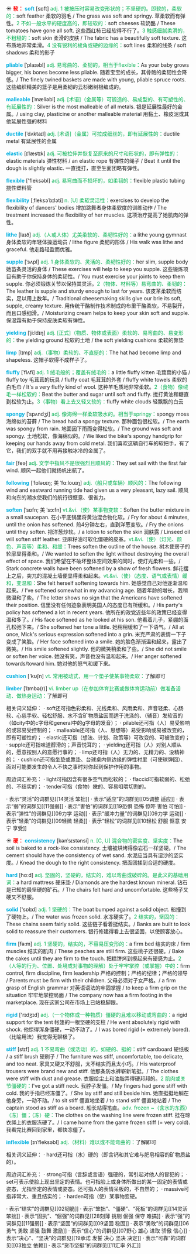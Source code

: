 ☀ <font color="red">**软：**</font>
<font color="sky blue">**soft**</font> [sɒft] 
<font color="#00b050">adj. 1 被按压时容易改变形状的；不坚硬的。即软的，柔软的：</font>soft feather 柔软的羽毛 / The grass was soft and springy. 草柔软而有弹性。<font color="#00b050">2 不如一般水平的硬度高的，即较软的：</font>soft cheeses 软奶酪 / These tomatoes have gone all soft. 这些西红柿已经软得不行了。<font color="#00b050">3 触感细腻柔滑的，不粗糙的：</font>soft skin 柔滑的皮肤 / The fabric has a beautifully soft texture. 这布质地非常柔滑。<font color="#00b050">4 没有锐利的棱角或硬的边缘的：</font>soft lines 柔和的线条 / soft shadows 柔和的影子
           
<font color="sky blue">**pliable**</font> [ˈplaɪəbl]
<font color="#00b050">adj. 易弯曲的、柔韧的，相当于flexible：</font>As your baby grows bigger, his bones become less pliable. 随着宝宝的成长，其骨骼的柔韧性会降低。/ The finely twined baskets are made with young, pliable spruce roots. 这些编织精美的篮子是用柔韧的云杉嫩树根编成的。
           
<font color="sky blue">**malleable**</font> [ˈmæliəbl]
<font color="#00b050">adj. [术语]（金属等）可锻造的、易成型的、有可塑性的、有延展性的：</font>Silver is the most malleable of all metals. 银是延展性最好的金属。/ using clay, plasticine or another malleable material 用黏土、橡皮泥或其他延展性强的材料
           
<font color="sky blue">**ductile**</font> [ˈdʌktaɪl]
<font color="#00b050">adj. [术语]（金属）可拉成细丝的，即有延展性的：</font>ductile metal 有延展性的金属
           
<font color="sky blue">**elastic**</font> [ɪˈlæstɪk]
<font color="#00b050">adj. 可被拉伸并恢复至原来的尺寸和形状的，即有弹性的：</font>elastic materials 弹性材料 / an elastic rope 有弹性的绳子 / Beat it until the dough is slightly elastic. 一直搅打，直至生面团略有弹性。

<font color="sky blue">**flexible**</font> ['fleksəbl] 
<font color="#00b050">adj. 易弯曲而不损坏的，如柔韧的：</font>flexible plastic tubing 挠性塑料管
                     
<font color="sky blue">**flexibility**</font> [ˌfleksəˈbɪləti]
<font color="#00b050">n. [U] 柔软灵活性：</font>exercises to develop the flexibility of dancers' bodies 增加跳舞者身体柔软度的训练动作 / The treatment increased the flexibility of her muscles. 这项治疗提高了她肌肉的弹性。

<font color="sky blue">**lithe**</font> [laɪð]
<font color="#00b050">adj.（人或人体）尤美柔软的、柔韧性好的：</font>a lithe young gymnast 身体柔软的年轻体操运动员 / lithe figure 柔韧的形体 / His walk was lithe and graceful. 他走路轻盈而优雅。
           
<font color="sky blue">**supple**</font> [ˈsʌpl]
<font color="#00b050">adj. 1 身体柔软的、灵活的、柔韧性好的：</font>her slim, supple body 她苗条灵活的身体 / These exercises will help to keep you supple. 这些锻炼项目有助于你保持身体的柔韧性。/ You must exercise your joints to keep them supple. 你必须锻炼关节以保持其灵活。<font color="#00b050">2（物体、材料等）易弯曲的、柔韧的：</font>The leather is supple and sturdy enough to last for years. 该皮革柔软而结实，足以用上数年。/ Traditional cheesemaking skills give our brie its soft, supple, creamy texture. 用传统干酪制作技术制成的布里干酪柔软，不易裂开，而且口感细滑。/ Moisturizing cream helps to keep your skin soft and supple. 保湿霜有助于保持皮肤柔软有弹性。
           
<font color="sky blue">**yielding**</font> [ˈji:ldɪŋ]
<font color="#00b050">adj. [正式]（物质、物体或表面）柔软的、易弯曲的、易变形的：</font>the yielding ground 松软的土地 / the soft yielding cushions 柔软的靠垫
            
<font color="sky blue">**limp**</font> [lɪmp]
<font color="#00b050">adj.（事物）柔软的、不直挺的：</font>The hat had become limp and shapeless. 这帽子软得不成样子了。          

<font color="sky blue">**fluffy**</font> [ˈflʌfi]
<font color="#00b050">adj. 1 绒毛般的；覆盖有绒毛的：</font>a little fluffy kitten 毛茸茸的小猫 / fluffy toy 毛茸茸的玩具 / fluffy coat 毛茸茸的外套 / fluffy white towels 柔软的白毛巾 / It's a very fluffy kind of wool. 这种羊毛质地非常柔软。<font color="#00b050">2（食物）像绒毛一样松软的：</font>Beat the butter and sugar until soft and fluffy. 搅打黄油和糖直到松软为止。<font color="#00b050">3（事物）看上去又轻又软的：</font>fluffy white clouds 轻飘飘的白云
           
<font color="sky blue">**spongy**</font> [ˈspʌndʒi]
<font color="#00b050">adj. 像海绵一样柔软吸水的。相当于springy：</font>spongy moss 海绵似的苔藓 / The bread had a spongy texture. 那种面包很松软。/ The earth was spongy from rain. 地面因下雨而变得松软。/ The ground was soft and spongy. 土地松软，像海绵似的。/ We liked the bike's spongy handgrip for keeping our hands away from cold metal. 我们喜欢这辆自行车的软把手，有了它，我们的双手就不用再接触冰冷的金属了。

<font color="sky blue">**fair**</font> [feə] 
<font color="#00b050">adj. 文学中指风不是很强烈且顺风的：</font>They set sail with the first fair wind. 顺风一起他们就扬帆出航了。
                      
<font color="sky blue">**following**</font> [ˈfɒləʊɪŋ; 美 ˈfɑ:loʊɪŋ]
<font color="#00b050">adj.（船只或车辆）顺风的：</font>The following wind and eastward running tide had given us a very pleasant, lazy sail. 顺风和向东的潮水使我们的航行很惬意、很省力。

<font color="sky blue">**soften**</font> [ˈsɒfn; 美 ˈsɔ:fn]
<font color="#00b050">vt.&vi.（使）某事物变软：</font>Soften the butter mixture in a small saucepan. 在小平底锅里将黄油混合物化软。/ Fry for about 4 minutes, until the onion has softened. 煎4分钟左右，直到洋葱变软。/ Fry the onions until they soften. 把洋葱炒软。/ a lotion to soften the skin 润肤露 / Linseed oil will soften stiff leather. 亚麻籽油可软化僵硬的皮革。<font color="#00b050">vt.&vi.（使）（灯光、颜色、声音等）柔和、和缓：</font>Trees soften the outline of the house. 树木使房子的轮廓显得柔和。/ We wanted to soften the light without destroying the overall effect of space. 我们希望在不破坏整体空间效果的同时，使灯光柔和一些。/ Stark concrete walls have been softened by a show of fresh flowers. 鲜花摆上之后，突兀的混凝土墙便显得柔和起来。<font color="#00b050">vt.&vi.（使）（态度、语气或表情）缓和，变温和：</font>She felt herself softening towards him. 她感觉自己对他逐渐温和起来。/ I’ve softened somewhat in my advancing age. 随着年龄的增长，我稍微温和了些。/ The letter shows no sign that the Americans have softened their position. 信里没有任何迹象表明美国人的态度已有所缓和。/ His party's policy has softened a lot in recent years. 他所在的政党近些年的政策已经变得温和多了。/ His face softened as he looked at his son. 他看着儿子，紧绷的面孔松弛下来。/ She softened her tone a little. 她稍稍缓和了一下语气。/ All at once, Mick's serious expression softened into a grin. 米克严肃的表情一下子变成了笑脸。/ Her face softened into a smile. 她的脸色渐渐温和起来，露出了微笑。/ His smile softened slightly. 他的微笑稍柔和了些。/ She did not smile or soften her voice. 她没有笑，声音也没有温和起来。/ Her anger softened towards/toward him. 她对他的怒气和缓下来。

<font color="sky blue">**cushion**</font> ['kʊʃn] 
<font color="#00b050">vt. 常用被动式，用一个垫子使某事物柔软：</font>了解即可
           
<font color="sky blue">**limber**</font> [ˈlɪmbə(r)]
<font color="#00b050">vi. limber up（在参加体育比赛或做体育运动前）做准备活动、做热身运动：</font>了解即可

相关词义延伸：
· soft还可指色彩柔和、光线柔和、风雨柔和、声音轻柔、心肠软、心慈手软、轻松舒服、水不含矿物质盐因而适于洗涤的、（辅音）发软音的（如city中的c字母和general中的g字母的发音）；
· pilable还可指（人）易受影响的或容易受控制的；
· malleable还可指（人、思想等）易受影响或易被改变的，即有可塑性的；
· elastic还可指（想法、计划、政策等）可改变的、可被改变的；
· supple还可指味道醇滑的；声音悦耳的；
· yielding还可指（人）对别人顺从的，愿意按别人的意愿行事的；
· limp还可指（人）无力的、无精力的、没精神的；
· cushion还可指坐垫或靠垫、台球桌内侧边缘的弹性衬里（可使球弹回）、面对可能要发生的令人不快之事时对你起到保护作用的事物。

周边词汇补充：
· light可指因含有很多空气而松软的；
· flaccid可指软弱的、松弛的、不结实的；
· tender可指（食物）嫩的、容易咀嚼切割的。

· 表示“灵活”的词群见[[14灵活 笨拙]]
· 表示“适应”的词群见[[05调整 适应]]
· 表示“弱”的词群见[[11强弱]]
· 表示“害怕”的词群见[[19恐惧 恐怖 惊吓 害怕 可怕]]
· 表示“弹性”的词群见[[09力学 运动]]
· 表示“缓冲力量”的词群见[[09力学 运动]]
· 表示“轻柔”的词群见[[09轻微 轻柔]]
· 表示“轻松”的词群见[[10轻松 舒服 惬意 安宁 享受]]

☀ <font color="red">**硬：**</font>
<font color="sky blue">**consistency**</font> [kənˈsɪstənsi]
<font color="#00b050">n. [C, U] 混合物的密实度、坚实度：</font>The soil is baked to a rock-like consistency. 土壤被烘烤得像岩石一样坚硬。/ The cement should have the consistency of wet sand. 水泥应当具有湿沙的坚实度。/ Knead the dough to the right consistency. 把面团揉到合适的硬度。

<font color="sky blue">**hard**</font> [hɑːd] 
<font color="#00b050">adj. 坚固的，坚硬的，结实的，难以弯曲或破碎的。是此义的基础用词：</font>a hard mattress 硬床垫 / Diamonds are the hardest known mineral. 钻石是已知的最坚硬的矿石。/ The chairs felt hard and uncomfortable. 这些椅子又硬又不舒服。

<font color="sky blue">**solid**</font> ['sɒlɪd] 
<font color="#00b050">adj. 1 坚硬的：</font>The boat bumped against a solid object. 船撞到了硬物上。/ The water was frozen solid. 水冻硬实了。<font color="#00b050">2 结实的，坚固的：</font>These chains seem fairly solid. 这些链子看着挺结实。/ Banks are built to look solid to reassure their customers. 银行修建得看上去很坚固，以使顾客放心。

<font color="sky blue">**firm**</font> [fə:m] 
<font color="#00b050">adj. 1 坚硬的，结实的，不容易压变形的：</font>a firm bed 结实的床 / firm muscles 结实的肌肉 / These peaches are still firm. 这些桃子还很硬。/ Bake the cakes until they are firm to the touch. 把糕饼烤到摸起来有硬感为止。<font color="#00b050">2（人等的行为、位置、处境或对事物的理解）处于牢牢掌控（或掌握）中的：</font>firm control, firm discipline, firm leadership 严格的控制；严格的纪律；严格的领导 / Parents must be firm with their children. 父母必须对子女严格。/ a firm grasp of English grammar 对英语语法的牢固掌握 / to keep a firm grip on the situation 牢牢地掌控局面 / The company now has a firm footing in the marketplace. 现在这家公司在市场上已站稳脚跟。

<font color="sky blue">**rigid**</font> ['rɪdӡɪd] 
<font color="#00b050">adj.（一个物体或一种物质）僵硬的且难以移动或弯曲的：</font>a rigid support for the tent 帐篷的一根坚硬的支柱 / He went absolutely rigid with shock. 他惊得浑身僵硬，一动不动了。/ I was bored rigid (= extremely bored).（比喻用法）我觉得无聊极了。
           
<font color="sky blue">**stiff**</font> [stɪf]
<font color="#00b050">adj. 1 不易弯曲（或活动）的，如硬的、挺的：</font>stiff cardboard 硬纸板 / a stiff brush 硬刷子 / The furniture was stiff, uncomfortable, too delicate, and too neat. 家具又硬又不舒服，太不结实而且太小巧。/ His waterproof trousers were brand new and stiff. 他那条防水裤崭新笔挺。/ The clothes were stiff with dust and grease. 衣服给尘土和油脂弄得硬邦邦的。<font color="#00b050">2 肌肉或关节僵硬的：</font>I've got a stiff neck. 我脖子发僵。/ My fingers had gone stiff with cold. 我的手指已经冻僵了。/ She lay stiff and still beside him. 她直挺挺地躺在他身旁，一动不动。/ to sit stiff 僵直地坐着 / to stand stiff 僵直地站着 / The captain stood as stiff as a board. 船长站得笔直。<font color="#00b050">adv. frozen ~（含水的东西）（冻）僵；（冻）硬：</font>The clothes on the washing line were frozen stiff. 挂在晾衣绳上的衣服冻硬了。/ I came home from the game frozen stiff (= very cold). 我看完比赛回到家里，都快冻僵了。
           
<font color="sky blue">**inflexible**</font> [ɪnˈfleksəbl]
<font color="#00b050">adj.（材料）难以或不能弯曲的：</font>了解即可

相关词义延伸：
· hard还可指（水）硬的（即含钙和其它难与肥皂相容的矿物质盐的）。

周边词汇补充：
· strong可指（言辞或言语）强硬的，常引起对他人的冒犯的；
· set可表示使脸上现出坚定的表情。也可指脸上或身体所做出的某一固定的表情或姿态，尤指坚定的表情或姿态。还可指人的表情呆板的，不自然的；
· massive可指非常大、重且结实的；
· harden可指（使）某事物变硬。

· 表示“结实”的词群见[[02韧脆]]
· 表示“笨拙”、“僵硬”、“死板”的词群见[[14灵活 笨拙]]
· 表示“固执”、“倔强”的词群见[[28刻薄 挑剔 倔强 保守 难搞]]
· 表示“强”的词群见[[11强弱]]
· 表示“坚固”的词群见[[09坚固 稳固]]
· 表示“勇敢”的词群见[[06勇气 勇敢 坚强 鼓舞 激励]]
· 表示“信心”的词群见[[07野心 雄心 进取 骄傲 信心]]
· 表示“决心”、“坚决”的词群见[[19承诺 发誓 决心 坚决 决定]]
· 表示“可靠”的词群见[[03独立 依赖]]
· 表示“货币坚挺”的词群见[[11汇率 外汇]]

